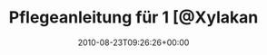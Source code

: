 ---
retweeted: false
source: <a href="http://twitter.com" rel="nofollow">Twitter Web Client</a>
entities:
  hashtags: []
  symbols: []
  user_mentions:
  - name: Felix Gilcher
    screen_name: Xylakant
    indices:
    - '22'
    - '31'
    id_str: '40266143'
    id: '40266143'
  urls: []
display_text_range:
- '0'
- '96'
favorite_count: '0'
id_str: '21900131202'
truncated: false
retweet_count: '0'
id: '21900131202'
created_at: Mon Aug 23 09:26:26 +0000 2010
favorited: false
full_text: 'Pflegeanleitung für 1 [@Xylakant](https://twitter.com/Xylakant): Führen
  Sie Zucker zu. Viiiiel Zucker. http://twitpic.com/2hfip4'
lang: de
tags:
- pesos:twitter
date: '2010-08-23T09:26:26+00:00'
src: https://twitter.com/bascht/status/21900131202
original_url: https://twitter.com/bascht/status/21900131202
type: twitter_tweet
text: 'Pflegeanleitung für 1 [@Xylakant](https://twitter.com/Xylakant): Führen Sie
  Zucker zu. Viiiiel Zucker. http://twitpic.com/2hfip4'
title: Pflegeanleitung für 1 [@Xylakan

---